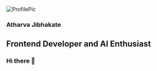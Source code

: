 

<!--
**atharvagj-ai/atharvagj-ai** is a ✨ _special_ ✨ repository because its `README.md` (this file) appears on your GitHub profile.
Here are some ideas to get you started:

- 🔭 I’m currently working on ...
- 🌱 I’m currently learning ...
- 👯 I’m looking to collaborate on ...
- 🤔 I’m looking for help with ...
- 💬 Ask me about ...
- 📫 How to reach me: ...
- 😄 Pronouns: ...
- ⚡ Fun fact: ...
-->


![ProfilePic](https://instagram.fnag1-1.fna.fbcdn.net/v/t51.2885-19/s320x320/87507769_643524703073513_4940184324319215616_n.jpg?_nc_ht=instagram.fnag1-1.fna.fbcdn.net&_nc_ohc=kYQHn_2djFEAX9hDFCy&oh=0c2b9418d0c0b47f41a09718a73f311d&oe=5F124619) 
 
### Atharva Jibhakate
## Frontend Developer and AI Enthusiast
### Hi there 👋

